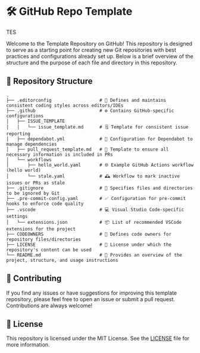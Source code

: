 # 🛠️ GitHub Repo Template

TES

Welcome to the Template Repository on GitHub! This repository is designed to serve as a starting point for creating new Git repositories with best practices and configurations already set up. Below is a brief overview of the structure and the purpose of each file and directory in this repository.

## 📁 Repository Structure

```text
.
├── .editorconfig                  # 📝 Defines and maintains consistent coding styles across editors/IDEs
├── .github                        # ⚙️ Contains GitHub-specific configurations
│   ├── ISSUE_TEMPLATE
│   │   └── issue_template.md      # 🗒️ Template for consistent issue reporting
│   ├── dependabot.yml             # 🤖 Configuration for Dependabot to manage dependencies
│   ├── pull_request_template.md   # 📝 Template to ensure all necessary information is included in PRs
│   └── workflows
│       ├── hello_world.yaml       # 🌐 Example GitHub Actions workflow (hello world)
│       └── stale.yaml             # 🕰️ Workflow to mark inactive issues or PRs as stale
├── .gitignore                     # 🚫 Specifies files and directories to be ignored by Git
├── .pre-commit-config.yaml        # ✅ Configuration for pre-commit hooks to enforce code quality
├── .vscode                        # 💻 Visual Studio Code-specific settings
│   └── extensions.json            # 📦 List of recommended VSCode extensions for the project
├── CODEOWNERS                     # 👥 Defines code owners for repository files/directories
├── LICENSE                        # 📜 License under which the repository's content can be used
└── README.md                      # 📖 Provides an overview of the project, structure, and usage instructions
```

## 🤝 Contributing

If you find any issues or have suggestions for improving this template repository, please feel free to open an issue or submit a pull request. Contributions are always welcome!

## 📜 License

This repository is licensed under the MIT License. See the [LICENSE](LICENSE) file for more information.
